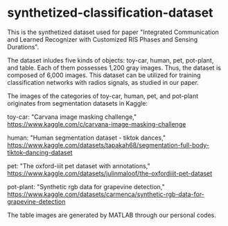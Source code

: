 # synthetized-classification-dataset
This is the synthetized dataset used for paper "Integrated Communication and Learned Recognizer with Customized RIS Phases and Sensing Durations".

The dataset inludes five kinds of objects: toy-car, human, pet, pot-plant, and table. Each of them possesses 1,200 gray images. Thus, the dataset is composed of 6,000 images.
This dataset can be utilized for training classification networks with radios signals, as studied in our paper.

The images of the categories of toy-car, human, pet, and pot-plant originates from segmentation datasets in Kaggle:

toy-car: "Carvana image masking challenge," https://www.kaggle.com/c/carvana-image-masking-challenge

human: "Human segmentation dataset - tiktok dances," https://www.kaggle.com/datasets/tapakah68/segmentation-full-body-tiktok-dancing-dataset

pet: "The oxford-iiit pet dataset with annotations," https://www.kaggle.com/datasets/julinmaloof/the-oxfordiiit-pet-dataset

pot-plant: "Synthetic rgb data for grapevine detection," https://www.kaggle.com/datasets/carmenca/synthetic-rgb-data-for-grapevine-detection

The table images are generated by MATLAB through our personal codes.
